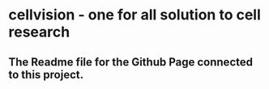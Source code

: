 # cellvision - one for all solution to cell research
## The Readme file for the Github Page connected to this project.
